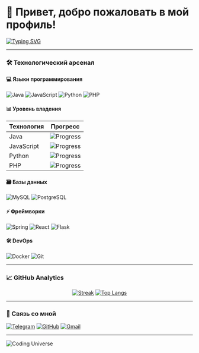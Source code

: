# 🚀 Привет, добро пожаловать в мой профиль! 

[![Typing SVG](https://readme-typing-svg.demolab.com?font=Fira+Code&pause=1000&color=22D3EE&width=435&lines=Full+Stack+Developer;Java+%7C+Python+%7C+JS+%7C+PHP;Open+Source+Enthusiast)](https://git.io/typing-svg)

---

### 🛠️ Технологический арсенал

#### 💻 Языки программирования
![Java](https://img.shields.io/badge/-Java-ED8B00?style=for-the-badge&logo=openjdk&logoColor=white)
![JavaScript](https://img.shields.io/badge/-JavaScript-F7DF1E?style=for-the-badge&logo=javascript&logoColor=black)
![Python](https://img.shields.io/badge/-Python-3776AB?style=for-the-badge&logo=python&logoColor=white)
![PHP](https://img.shields.io/badge/-PHP-777BB4?style=for-the-badge&logo=php&logoColor=white)

#### 📊 Уровень владения
| Технология   | Прогресс      |
|--------------|---------------|
| Java         | ![Progress](https://progress-bar.dev/65/?title=Middle&color=orange) |
| JavaScript   | ![Progress](https://progress-bar.dev/45/?title=Junior&color=lightgrey) |
| Python       | ![Progress](https://progress-bar.dev/40/?title=Junior&color=lightgrey) |
| PHP          | ![Progress](https://progress-bar.dev/35/?title=Junior&color=lightgrey) |

#### 🗃️ Базы данных
![MySQL](https://img.shields.io/badge/-MySQL-4479A1?style=for-the-badge&logo=mysql&logoColor=white)
![PostgreSQL](https://img.shields.io/badge/-PostgreSQL-4169E1?style=for-the-badge&logo=postgresql&logoColor=white)

#### ⚡ Фреймворки
![Spring](https://img.shields.io/badge/-Spring-6DB33F?style=for-the-badge&logo=spring&logoColor=white)
![React](https://img.shields.io/badge/-React-61DAFB?style=for-the-badge&logo=react&logoColor=black)
![Flask](https://img.shields.io/badge/-Flask-000000?style=for-the-badge&logo=flask&logoColor=white)

#### 🛠️ DevOps
![Docker](https://img.shields.io/badge/-Docker-2496ED?style=for-the-badge&logo=docker&logoColor=white)
![Git](https://img.shields.io/badge/-Git-F05032?style=for-the-badge&logo=git&logoColor=white)

---

### 📈 GitHub Analytics
<div align="center">
  
[![Streak](https://streak-stats.demolab.com?user=benqxc&theme=dark&border_radius=4.6)](https://git.io/streak-stats)
[![Top Langs](https://github-readme-stats.vercel.app/api/top-langs/?username=benqxc&layout=compact&theme=dark)](https://github.com/anuraghazra/github-readme-stats)

</div>

---

### 📮 Связь со мной

[![Telegram](https://img.shields.io/badge/-Telegram-26A5E4?style=for-the-badge&logo=telegram&logoColor=white)](https://t.me/benqxc)
[![GitHub](https://img.shields.io/badge/-GitHub-181717?style=for-the-badge&logo=github&logoColor=white)](https://github.com/benqxc)
[![Gmail](https://img.shields.io/badge/-Email-D14836?style=for-the-badge&logo=gmail&logoColor=white)](mailto:0benqxc0@gmail.com)

---

![Coding Universe](https://media4.giphy.com/media/v1.Y2lkPTc5MGI3NjExb2J0aHh6dW00YzNxdmR1YzBmZ2N4MG5jM2NnY3h6c3d0d2J5d3l0dCZlcD12MV9pbnRlcm5hbF9naWZfYnlfaWQmY3Q9Zw/qgQUggAC3Pfv687qPC/giphy.gif)
